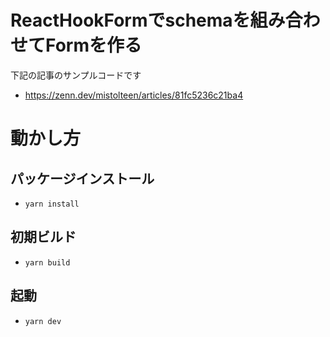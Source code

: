 # ReactHookFormでschemaを組み合わせてFormを作る 

下記の記事のサンプルコードです
- https://zenn.dev/mistolteen/articles/81fc5236c21ba4

# 動かし方

## パッケージインストール
- `yarn install`

## 初期ビルド
- `yarn build`

## 起動
- `yarn dev`
